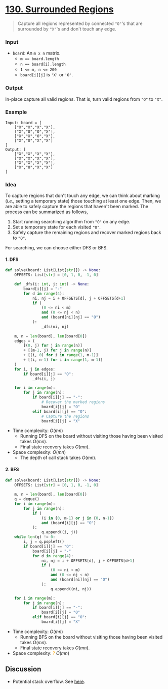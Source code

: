# [130. Surrounded Regions](https://leetcode.com/problems/surrounded-regions/)
> Capture all regions represented by connected `"O"`'s that are surrounded by `"X"`'s and don't touch any edge.
### Input
* `board`: An `m x n` matrix.
	* `m == board.length`
	* `n == board[i].length`
	* `1 <= m, n <= 200`
	* `board[i][j]` is `'X'` or `'O'`.
### Output
In-place capture all valid regions. That is, turn valid regions from `"O"` to `"X"`.
### Example
```
Input: board = [
	["X","X","X","X"],
	["X","O","O","X"],
	["X","X","O","X"],
	["X","O","X","X"]
]
Output: [
	["X","X","X","X"],
	["X","X","X","X"],
	["X","X","X","X"],
	["X","O","X","X"]
]
```
### Idea
To capture regions that don't touch any edge, we can think about marking (*i.e.,* setting a temporary state) those touching at least one edge. Then, we are able to safely capture the regions that haven't been marked. The process can be summarized as follows,
1. Start running searching algorithm from `"O"` on any edge.
2. Set a temporary state for each visited `"O"`.
3. Safely capture the remaining regions and recover marked regions back to `"O"`.

For searching, we can choose either DFS or BFS.
#### 1. DFS
```python
def solve(board: List[List[str]]) -> None:
    OFFSETS: List[str] = [0, 1, 0, -1, 0]

    def _dfs(i: int, j: int) -> None:
        board[i][j] = "-"
        for d in range(4):
            ni, nj = i + OFFSETS[d], j + OFFSETS[d+1]
            if (
                (0 <= ni < m)
                and (0 <= nj < n)
                and (board[ni][nj] == "O")
            ):
                _dfs(ni, nj)
    
    m, n = len(board), len(board[0])
    edges = (
        [(0, j) for j in range(n)]
        + [(m-1, j) for j in range(n)]
        + [(i, 0) for i in range(1, m-1)]
        + [(i, n-1) for i in range(1, m-1)]
    )
    for i, j in edges:
        if board[i][j] == "O":
            _dfs(i, j)

    for i in range(m):
        for j in range(n):
            if board[i][j] == "-":
                # Recover the marked regions
                board[i][j] = "O"
            elif board[i][j] == "O":
                # Capture the regions
                board[i][j] = "X"
```
* Time complexity: $O(mn)$
	* Running DFS on the board without visiting those having been visited takes $O(mn)$.
	* Final state recovery takes $O(mn)$.
* Space complexity: $O(mn)$
	* The depth of call stack takes $O(mn)$.
#### 2. BFS
```python
def solve(board: List[List[str]]) -> None:
    OFFSETS: List[str] = [0, 1, 0, -1, 0]
    
    m, n = len(board), len(board[0])
    q = deque()
    for i in range(m):
        for j in range(n):
            if (
                (i in {0, m-1} or j in {0, n-1})
                and (board[i][j] == "O")
            ):
                q.append((i, j))
    while len(q) != 0:
        i, j = q.popleft()
        if board[i][j] == "O":
            board[i][j] = "-"
            for d in range(4):
                ni, nj = i + OFFSETS[d], j + OFFSETS[d+1]
                if (
                    (0 <= ni < m)
                    and (0 <= nj < n)
                    and (board[ni][nj] == "O")
                ):
                    q.append((ni, nj))

    for i in range(m):
        for j in range(n):
            if board[i][j] == "-":
                board[i][j] = "O"
            elif board[i][j] == "O":
                board[i][j] = "X"
```
* Time complexity: $O(mn)$
	* Running BFS on the board without visiting those having been visited takes $O(mn)$.
	* Final state recovery takes $O(mn)$.
* Space complexity: <span style="color: orange">?</span> $O(mn)$ 
## Discussion
* Potential stack overflow. See [here](https://leetcode.com/problems/surrounded-regions/solutions/41612/a-really-simple-and-readable-c-solution-uff0conly-cost-12ms/comments/39811).